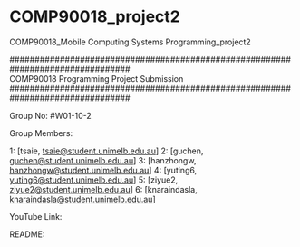 # COMP90018_project2
COMP90018_Mobile Computing Systems Programming_project2

################################################################################                     
                    COMP90018 Programming Project Submission
################################################################################

Group No: #W01-10-2

Group Members:

1: [tsaie, tsaie@student.unimelb.edu.au] 
2: [guchen, guchen@student.unimelb.edu.au] 
3: [hanzhongw, hanzhongw@student.unimelb.edu.au] 
4: [yuting6, yuting6@student.unimelb.edu.au]
5: [ziyue2, ziyue2@student.unimelb.edu.au]
6: [knaraindasla, knaraindasla@student.unimelb.edu.au]

YouTube Link:

README:

